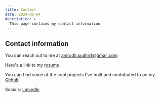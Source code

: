 ```yaml
---
title: Contact
date: 2024-05-04
description: >
  This page contains my contact information
---
```


## Contact information

You can reach out to me at [anirudh.sudhir1@gmail.com](mailto:anirudh.sudhir1@gmail.com)

Here's a link to my [resume](/AnirudhSudhir_Resume.pdf)

You can find some of the cool projects I've built and contributed to on my [Github](https://github.com/anirudhsudhir)

Socials: [LinkedIn](https://www.linkedin.com/in/anirudhsudhir/)
